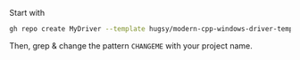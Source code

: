 
Start with

```bash
gh repo create MyDriver --template hugsy/modern-cpp-windows-driver-template # --private
```

Then, grep & change the pattern `CHANGEME` with your project name.
